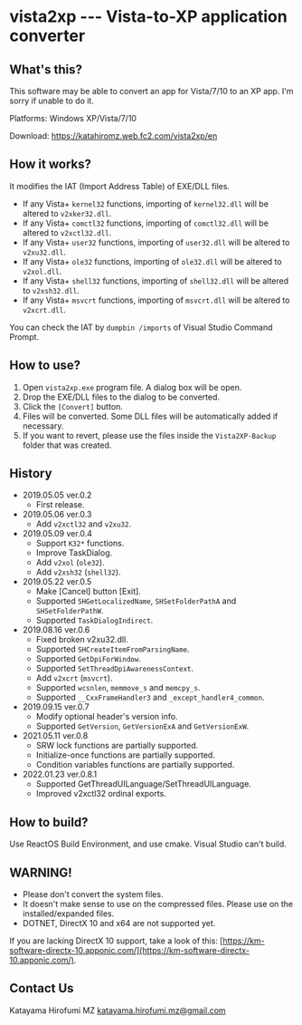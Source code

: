 # vista2xp --- Vista-to-XP application converter

## What's this?

This software may be able to convert an app for Vista/7/10 to an XP app.
I'm sorry if unable to do it.

Platforms: Windows XP/Vista/7/10

Download: https://katahiromz.web.fc2.com/vista2xp/en

## How it works?

It modifies the IAT (Import Address Table) of EXE/DLL files.

- If any Vista+ `kernel32` functions, importing of `kernel32.dll` will be altered to `v2xker32.dll`.
- If any Vista+ `comctl32` functions, importing of `comctl32.dll` will be altered to `v2xctl32.dll`.
- If any Vista+ `user32` functions, importing of `user32.dll` will be altered to `v2xu32.dll`.
- If any Vista+ `ole32` functions, importing of `ole32.dll` will be altered to `v2xol.dll`.
- If any Vista+ `shell32` functions, importing of `shell32.dll` will be altered to `v2xsh32.dll`.
- If any Vista+ `msvcrt` functions, importing of `msvcrt.dll` will be altered to `v2xcrt.dll`.

You can check the IAT by `dumpbin /imports` of Visual Studio Command Prompt.

## How to use?

1. Open `vista2xp.exe` program file. A dialog box will be open.
2. Drop the EXE/DLL files to the dialog to be converted.
3. Click the `[Convert]` button.
4. Files will be converted. Some DLL files will be automatically added if necessary.
5. If you want to revert, please use the files inside the `Vista2XP-Backup` folder that was created.

## History

- 2019.05.05 ver.0.2
    - First release.
- 2019.05.06 ver.0.3
    - Add `v2xctl32` and `v2xu32`.
- 2019.05.09 ver.0.4
    - Support `K32*` functions.
    - Improve TaskDialog.
    - Add `v2xol` (`ole32`).
    - Add `v2xsh32` (`shell32`).
- 2019.05.22 ver.0.5
    - Make [Cancel] button [Exit].
    - Supported `SHGetLocalizedName`, `SHSetFolderPathA` and `SHSetFolderPathW`.
    - Supported `TaskDialogIndirect`.
- 2019.08.16 ver.0.6
    - Fixed broken v2xu32.dll.
    - Supported `SHCreateItemFromParsingName`.
    - Supported `GetDpiForWindow`.
    - Supported `SetThreadDpiAwarenessContext`.
    - Add `v2xcrt` (`msvcrt`).
    - Supported `wcsnlen`, `memmove_s` and `memcpy_s`.
    - Supported `__CxxFrameHandler3` and `_except_handler4_common`.
- 2019.09.15 ver.0.7
    - Modify optional header's version info.
    - Supported `GetVersion`, `GetVersionExA` and `GetVersionExW`.
- 2021.05.11 ver.0.8
    - SRW lock functions are partially supported.
    - Initialize-once functions are partially supported.
    - Condition variables functions are partially supported.
- 2022.01.23 ver.0.8.1
    - Supported GetThreadUILanguage/SetThreadUILanguage.
    - Improved v2xctl32 ordinal exports.

## How to build?

Use ReactOS Build Environment, and use cmake. Visual Studio can't build.

## WARNING!

- Please don't convert the system files.
- It doesn't make sense to use on the compressed files. Please use on the installed/expanded files.
- DOTNET, DirectX 10 and x64 are not supported yet.

If you are lacking DirectX 10 support, take a look of this: [https://km-software-directx-10.apponic.com/](https://km-software-directx-10.apponic.com/).

## Contact Us

Katayama Hirofumi MZ
katayama.hirofumi.mz@gmail.com
